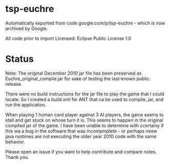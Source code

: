 # tsp-euchre
Automatically exported from code.google.com/p/tsp-euchre - which is now archived by Google.

All code prior to import Licensed: Eclipse Public License 1.0

# Status

Note: The original December 2010 jar file has been preserved as Euchre_original_compile.jar for sake of testing the last-known public release.

There were no build instructions for the jar file to play the game that I could locate. So I created a build.xml for ANT that ca be used to compile, jar, and run the application.

When playing 1 human card player against 3 AI players, the game seems to stall and get stuck on whose turn it is.  This seems to happen in the original compiled jar of the game.  I have been unable to determine with ccertainy if this wa a bug in the software that was incompmplete - or perhaps neew java runtimes are not executing the older year 2010 code with the same behavior.

Please open an issue if you want to help contribute and compare notes.  Thank you.
